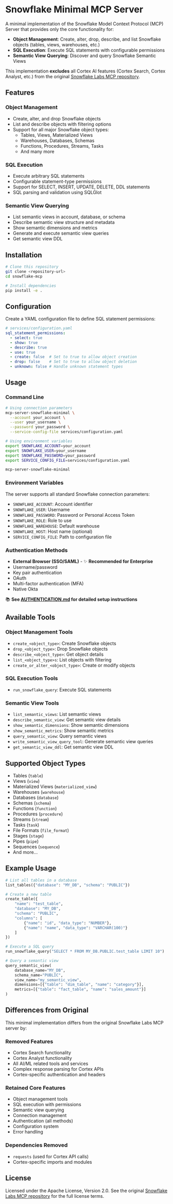 # Snowflake Minimal MCP Server

A minimal implementation of the Snowflake Model Context Protocol (MCP) Server that provides only the core functionality for:

- **Object Management**: Create, alter, drop, describe, and list Snowflake objects (tables, views, warehouses, etc.)
- **SQL Execution**: Execute SQL statements with configurable permissions
- **Semantic View Querying**: Discover and query Snowflake Semantic Views

This implementation **excludes** all Cortex AI features (Cortex Search, Cortex Analyst, etc.) from the original [Snowflake Labs MCP repository](https://github.com/Snowflake-Labs/mcp).

## Features

### Object Management
- Create, alter, and drop Snowflake objects
- List and describe objects with filtering options
- Support for all major Snowflake object types:
  - Tables, Views, Materialized Views
  - Warehouses, Databases, Schemas
  - Functions, Procedures, Streams, Tasks
  - And many more

### SQL Execution
- Execute arbitrary SQL statements
- Configurable statement-type permissions
- Support for SELECT, INSERT, UPDATE, DELETE, DDL statements
- SQL parsing and validation using SQLGlot

### Semantic View Querying
- List semantic views in account, database, or schema
- Describe semantic view structure and metadata
- Show semantic dimensions and metrics
- Generate and execute semantic view queries
- Get semantic view DDL

## Installation

```bash
# Clone this repository
git clone <repository-url>
cd snowflake-mcp

# Install dependencies
pip install -e .
```

## Configuration

Create a YAML configuration file to define SQL statement permissions:

```yaml
# services/configuration.yaml
sql_statement_permissions:
  - select: true
  - show: true  
  - describe: true
  - use: true
  - create: false  # Set to true to allow object creation
  - drop: false    # Set to true to allow object deletion
  - unknown: false # Handle unknown statement types
```

## Usage

### Command Line

```bash
# Using connection parameters
mcp-server-snowflake-minimal \
  --account your_account \
  --user your_username \
  --password your_password \
  --service-config-file services/configuration.yaml

# Using environment variables
export SNOWFLAKE_ACCOUNT=your_account
export SNOWFLAKE_USER=your_username  
export SNOWFLAKE_PASSWORD=your_password
export SERVICE_CONFIG_FILE=services/configuration.yaml

mcp-server-snowflake-minimal
```

### Environment Variables

The server supports all standard Snowflake connection parameters:

- `SNOWFLAKE_ACCOUNT`: Account identifier
- `SNOWFLAKE_USER`: Username
- `SNOWFLAKE_PASSWORD`: Password or Personal Access Token
- `SNOWFLAKE_ROLE`: Role to use
- `SNOWFLAKE_WAREHOUSE`: Default warehouse
- `SNOWFLAKE_HOST`: Host name (optional)
- `SERVICE_CONFIG_FILE`: Path to configuration file

### Authentication Methods

- **External Browser (SSO/SAML)** - ✨ **Recommended for Enterprise**
- Username/password
- Key pair authentication 
- OAuth
- Multi-factor authentication (MFA)
- Native Okta

📚 **See [AUTHENTICATION.md](docs/AUTHENTICATION.md) for detailed setup instructions**

## Available Tools

### Object Management Tools
- `create_<object_type>`: Create Snowflake objects
- `drop_<object_type>`: Drop Snowflake objects  
- `describe_<object_type>`: Get object details
- `list_<object_type>s`: List objects with filtering
- `create_or_alter_<object_type>`: Create or modify objects

### SQL Execution Tools
- `run_snowflake_query`: Execute SQL statements

### Semantic View Tools
- `list_semantic_views`: List semantic views
- `describe_semantic_view`: Get semantic view details
- `show_semantic_dimensions`: Show semantic dimensions
- `show_semantic_metrics`: Show semantic metrics
- `query_semantic_view`: Query semantic views
- `write_semantic_view_query_tool`: Generate semantic view queries
- `get_semantic_view_ddl`: Get semantic view DDL

## Supported Object Types

- Tables (`table`)
- Views (`view`) 
- Materialized Views (`materialized_view`)
- Warehouses (`warehouse`)
- Databases (`database`)
- Schemas (`schema`)
- Functions (`function`)
- Procedures (`procedure`)
- Streams (`stream`)
- Tasks (`task`)
- File Formats (`file_format`)
- Stages (`stage`)
- Pipes (`pipe`)
- Sequences (`sequence`)
- And more...

## Example Usage

```python
# List all tables in a database
list_tables({"database": "MY_DB", "schema": "PUBLIC"})

# Create a new table
create_table({
    "name": "test_table",
    "database": "MY_DB", 
    "schema": "PUBLIC",
    "columns": [
        {"name": "id", "data_type": "NUMBER"},
        {"name": "name", "data_type": "VARCHAR(100)"}
    ]
})

# Execute a SQL query
run_snowflake_query("SELECT * FROM MY_DB.PUBLIC.test_table LIMIT 10")

# Query a semantic view
query_semantic_view(
    database_name="MY_DB",
    schema_name="PUBLIC", 
    view_name="my_semantic_view",
    dimensions=[{"table": "dim_table", "name": "category"}],
    metrics=[{"table": "fact_table", "name": "sales_amount"}]
)
```

## Differences from Original

This minimal implementation differs from the original Snowflake Labs MCP server by:

### Removed Features
- Cortex Search functionality
- Cortex Analyst functionality  
- All AI/ML related tools and services
- Complex response parsing for Cortex APIs
- Cortex-specific authentication and headers

### Retained Core Features
- Object management tools
- SQL execution with permissions
- Semantic view querying
- Connection management
- Authentication (all methods)
- Configuration system
- Error handling

### Dependencies Removed
- `requests` (used for Cortex API calls)
- Cortex-specific imports and modules

## License

Licensed under the Apache License, Version 2.0. See the original [Snowflake Labs MCP repository](https://github.com/Snowflake-Labs/mcp) for the full license terms.